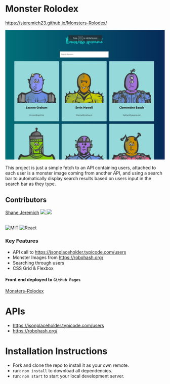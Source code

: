 # Monster Rolodex

https://sjeremich23.github.io/Monsters-Rolodex/

![Monsters-Rolodex](/public/Monster-Rolodex.jpg)

This project is just a simple fetch to an API containing users, attached to each user is a monster image coming from another API, and using a search bar to automatically display search results based on users input in the search bar as they type.

## Contributors

[Shane Jeremich](https://github.com/sjeremich23)
[ <img src="https://static.licdn.com/sc/h/al2o9zrvru7aqj8e1x2rzsrca" width="15"> ](https://www.linkedin.com/in/shanejeremich/)
[<img src="https://github.com/favicon.ico" width="15"> ](https://github.com/sjeremich23)
<br>
<br>

![MIT](https://img.shields.io/packagist/l/doctrine/orm.svg)
![React](https://img.shields.io/badge/react-v16.11.0.2-blue.svg)

### Key Features

- API call to https://jsonplaceholder.typicode.com/users
- Monster Images from https://robohash.org/
- Searching through users
- CSS Grid & Flexbox

#### Front end deployed to `GitHub Pages`

[Monsters-Rolodex](https://sjeremich23.github.io/Monsters-Rolodex/)

# APIs

- https://jsonplaceholder.typicode.com/users
- https://robohash.org/

# Installation Instructions

- Fork and clone the repo to install it as your own remote.
- run: `npm install` to download all dependencies.
- run: `npm start` to start your local development server.
